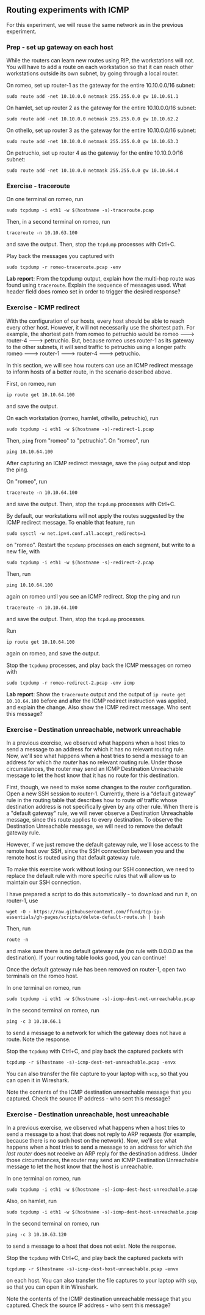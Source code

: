 ## Routing experiments with ICMP

For this experiment, we will reuse the same network as in the previous experiment. 

### Prep - set up gateway on each host

While the routers can learn new routes using RIP, the workstations will not. You will have to add a route on each workstation so that it can reach other workstations outside its own subnet, by going through a local router.

On romeo, set up router-1 as the gateway for the entire 10.10.0.0/16 subnet:

```
sudo route add -net 10.10.0.0 netmask 255.255.0.0 gw 10.10.61.1
```

On hamlet, set up router 2 as the gateway for the entire 10.10.0.0/16 subnet:

```
sudo route add -net 10.10.0.0 netmask 255.255.0.0 gw 10.10.62.2
```

On othello, set up router 3 as the gateway for the entire 10.10.0.0/16 subnet:

```
sudo route add -net 10.10.0.0 netmask 255.255.0.0 gw 10.10.63.3
```

On petruchio, set up router 4 as the gateway for the entire 10.10.0.0/16 subnet:

```
sudo route add -net 10.10.0.0 netmask 255.255.0.0 gw 10.10.64.4
```


### Exercise - traceroute

On one terminal on romeo, run

```
sudo tcpdump -i eth1 -w $(hostname -s)-traceroute.pcap
```

Then, in a second terminal on romeo, run

```
traceroute -n 10.10.63.100
```

and save the output. Then, stop the `tcpdump` processes with Ctrl+C.

Play back the messages you captured with

```
sudo tcpdump -r romeo-traceroute.pcap -env
```

**Lab report**: From the tcpdump output, explain how the multi-hop route was found using `traceroute`. Explain the sequence of messages used. What header field does romeo set in order to trigger the desired response?


### Exercise - ICMP redirect

With the configuration of our hosts, every host should be able to reach every other host. However, it will not necessarily use the shortest path. For example, the shortest path from romeo to petruchio would be romeo 🡒 router-4 🡒 petruchio. But, because romeo uses router-1 as its gateway to the other subnets, it will send traffic to petruchio using a longer path: romeo 🡒 router-1 🡒 router-4 🡒 petruchio.

In this section, we will see how routers can use an ICMP redirect message to inform hosts of a better route, in the scenario described above.

First, on romeo, run

```
ip route get 10.10.64.100
```

and save the output.


On each workstation (romeo, hamlet, othello, petruchio), run

```
sudo tcpdump -i eth1 -w $(hostname -s)-redirect-1.pcap
```

Then, `ping` from "romeo" to "petruchio". On "romeo", run

```
ping 10.10.64.100
```

After capturing an ICMP redirect message, save the `ping` output and stop the ping.

On "romeo", run

```
traceroute -n 10.10.64.100
```

and save the output. Then, stop the `tcpdump` processes with Ctrl+C.

By default, our workstations will not apply the routes suggested by the ICMP redirect message. To enable that feature, run

```
sudo sysctl -w net.ipv4.conf.all.accept_redirects=1
```

on "romeo". Restart the `tcpdump` processes on each segment, but write to a new file, with

```
sudo tcpdump -i eth1 -w $(hostname -s)-redirect-2.pcap
```

Then, run 

```
ping 10.10.64.100
```

again on romeo until you see an ICMP redirect. Stop the ping and run

```
traceroute -n 10.10.64.100
```

and save the output. Then, stop the `tcpdump` processes.

Run 

```
ip route get 10.10.64.100
```

again on romeo, and save the output.

Stop the `tcpdump` processes, and play back the ICMP messages on romeo with

```
sudo tcpdump -r romeo-redirect-2.pcap -env icmp
```


**Lab report**: Show the `traceroute` output and the output of `ip route get 10.10.64.100` before and after the ICMP redirect instruction was applied, and explain the change. Also show the ICMP redirect message. Who sent this message?


### Exercise - Destination unreachable, network unreachable

In a previous exercise, we observed what happens when a host tries to send a message to an address for which it has no relevant routing rule. Now, we'll see what happens when a host tries to send a message to an address for which *the router* has no relevant routing rule. Under those circumstances, the router may send an ICMP Destination Unreachable message to let the host know that it has no route for this destination.

First, though, we need to make some changes to the router configuration. Open a new SSH session to router-1. Currently, there is a “default gateway” rule in the routing table that describes how to route *all* traffic whose destination address is not specifically given by any other rule. When there is a "default gateway" rule, we will never observe a Destination Unreachable message, since this route applies to every destination. To observe the Destination Unreachable message, we will need to remove the default gateway rule.

However, if we just remove the default gateway rule, we'll lose access to the remote host over SSH, since the SSH connection between you and the remote host is routed using that default gateway rule.

To make this exercise work without losing our SSH connection, we need to replace the default rule with more specific rules that will allow us to maintain our SSH connection.

I have prepared a script to do this automatically - to download and run it, on router-1, use

```
wget -O - https://raw.githubusercontent.com/ffund/tcp-ip-essentials/gh-pages/scripts/delete-default-route.sh | bash
```

Then, run

```
route -n
```

and make sure there is no default gateway rule (no rule with 0.0.0.0 as the destination). If your routing table looks good, you can continue!



Once the default gateway rule has been removed on router-1, open two terminals on the romeo host.


In one terminal on romeo, run

```
sudo tcpdump -i eth1 -w $(hostname -s)-icmp-dest-net-unreachable.pcap
```

In the second terminal on romeo, run

```
ping -c 3 10.10.66.1
```

to send a message to a network for which the gateway does not have a route. Note the response. 

Stop the `tcpdump` with Ctrl+C, and play back the captured packets with


```
tcpdump -r $(hostname -s)-icmp-dest-net-unreachable.pcap -envx
```

You can also transfer the file capture to your laptop with `scp`, so that you can open it in Wireshark.

Note the contents of the ICMP destination unreachable message that you captured. Check the source IP address - who sent this message?


### Exercise - Destination unreachable, host unreachable

In a previous exercise, we observed what happens when a host tries to send a message to a host that does not reply to ARP requests (for example, because there is no such host on the network). Now, we'll see what happens when a host tries to send a message to an address for which *the last router* does not receive an ARP reply for the destination address. Under those circumstances, the router may send an ICMP Destination Unreachable message to let the host know that the host is unreachable.

In one terminal on romeo, run

```
sudo tcpdump -i eth1 -w $(hostname -s)-icmp-dest-host-unreachable.pcap
```

Also, on hamlet, run

```
sudo tcpdump -i eth1 -w $(hostname -s)-icmp-dest-host-unreachable.pcap
```

In the second terminal on romeo, run

```
ping -c 3 10.10.63.120
```

to send a message to a host that does not exist. Note the response. 

Stop the `tcpdump` with Ctrl+C, and play back the captured packets with

```
tcpdump -r $(hostname -s)-icmp-dest-host-unreachable.pcap -envx
```

on each host. You can also transfer the file captures to your laptop with `scp`, so that you can open it in Wireshark.

Note the contents of the ICMP destination unreachable message that you captured. Check the source IP address - who sent this message?